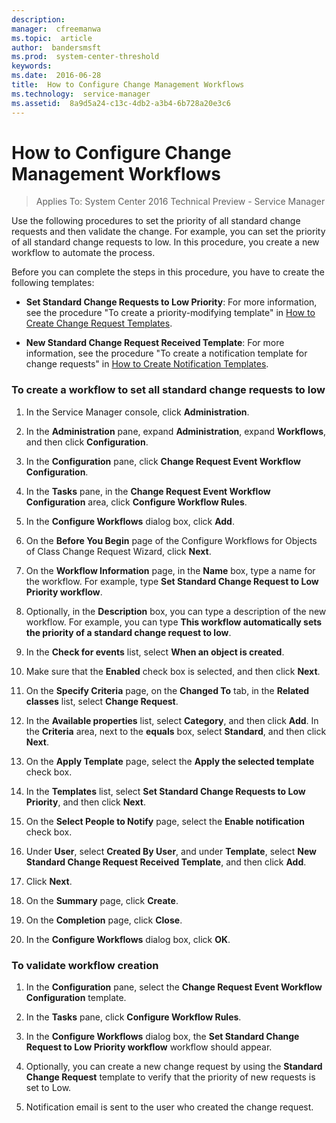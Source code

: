 ```yaml
---
description:  
manager:  cfreemanwa
ms.topic:  article
author:  bandersmsft
ms.prod:  system-center-threshold
keywords:  
ms.date:  2016-06-28
title:  How to Configure Change Management Workflows
ms.technology:  service-manager
ms.assetid:  8a9d5a24-c13c-4db2-a3b4-6b728a20e3c6
---
```


# How to Configure Change Management Workflows

>Applies To: System Center 2016 Technical Preview - Service Manager

Use the following procedures to set the priority of all standard change requests and then validate the change. For example, you can set the priority of all standard change requests to low. In this procedure, you create a new workflow to automate the process.

Before you can complete the steps in this procedure, you have to create the following templates:

-   **Set Standard Change Requests to Low Priority**: For more information, see the procedure "To create a priority-modifying template" in [How to Create Change Request Templates](How-to-Create-Change-Request-Templates.md).

-   **New Standard Change Request Received Template**: For more information, see the procedure "To create a notification template for change requests" in [How to Create Notification Templates](How-to-Create-Notification-Templates.md).

### To create a workflow to set all standard change requests to low

1.  In the Service Manager console, click **Administration**.

2.  In the **Administration** pane, expand **Administration**, expand **Workflows**, and then click **Configuration**.

3.  In the **Configuration** pane, click **Change Request Event Workflow Configuration**.

4.  In the **Tasks** pane, in the **Change Request Event Workflow Configuration** area, click **Configure Workflow Rules**.

5.  In the **Configure Workflows** dialog box, click **Add**.

6.  On the **Before You Begin** page of the Configure Workflows for Objects of Class Change Request Wizard, click **Next**.

7.  On the **Workflow Information** page, in the **Name** box, type a name for the workflow. For example, type **Set Standard Change Request to Low Priority workflow**.

8.  Optionally, in the **Description** box, you can type a description of the new workflow. For example, you can type **This workflow automatically sets the priority of a standard change request to low**.

9. In the **Check for events** list, select **When an object is created**.

10. Make sure that the **Enabled** check box is selected, and then click **Next**.

11. On the **Specify Criteria** page, on the **Changed To** tab, in the **Related classes** list, select **Change Request**.

12. In the **Available properties** list, select **Category**, and then click **Add**. In the **Criteria** area, next to the **equals** box, select **Standard**, and then click **Next**.

13. On the **Apply Template** page, select the **Apply the selected template** check box.

14. In the **Templates** list, select **Set Standard Change Requests to Low Priority**, and then click **Next**.

15. On the **Select People to Notify** page, select the **Enable notification** check box.

16. Under **User**, select **Created By User**, and under **Template**, select **New Standard Change Request Received Template**, and then click **Add**.

17. Click **Next**.

18. On the **Summary** page, click **Create**.

19. On the **Completion** page, click **Close**.

20. In the **Configure Workflows** dialog box, click **OK**.

### To validate workflow creation

1.  In the **Configuration** pane, select the **Change Request Event Workflow Configuration** template.

2.  In the **Tasks** pane, click **Configure Workflow Rules**.

3.  In the **Configure Workflows** dialog box, the **Set Standard Change Request to Low Priority workflow** workflow should appear.

4.  Optionally, you can create a new change request by using the **Standard Change Request** template to verify that the priority of new requests is set to Low.

5.  Notification email is sent to the user who created the change request.




